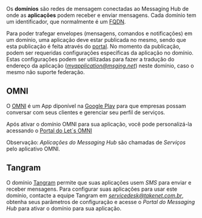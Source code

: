 Os **domínios** são redes de mensagem conectadas ao Messaging Hub de onde as **aplicações** podem receber e enviar mensagens. Cada domínio tem um identificador, que normalmente é um [FQDN](https://pt.wikipedia.org/wiki/FQDN).

Para poder trafegar envelopes (mensagens, comandos e notificações) em um domínio, uma aplicação deve estar publicada no mesmo, sendo que esta publicação é feita através do [portal](http://messaginghub.io). No momento da publicação, podem ser requeridas configurações específicas da aplicação no domínio. Estas configurações podem ser utilizadas para fazer a tradução do endereço da aplicação (*myapplication@msging.net*) neste domínio, caso o mesmo não suporte federação. 

## OMNI

O [OMNI](http://letsomni.com.br/business/) é um App diponível na [Google Play](https://play.google.com/store/apps/details?id=net.take.omni) para que empresas possam conversar com seus clientes e gerenciar seu perfil de serviços.

Após ativar o domínio OMNI para sua aplicação, você pode personalizá-la acessando o [Portal do Let´s OMNI](http://letsomni.com.br/business)

Observação: *Aplicações do Messaging Hub* são chamadas de *Serviços* pelo aplicativo OMNI.

## Tangram

O domínio [Tangram](http://pt.slideshare.net/scpassos/takenet-corporate-presentation-2956620) permite que suas aplicações usem *SMS* para enviar e receber mensagens. Para configurar suas aplicações para usar este domínio, contacte a equipe Tangram em *servicedesk@takenet.com.br*, obtenha seus parâmetros de configuração e acesse o *Portal do Messaging Hub* para ativar o domínio para sua aplicação.

